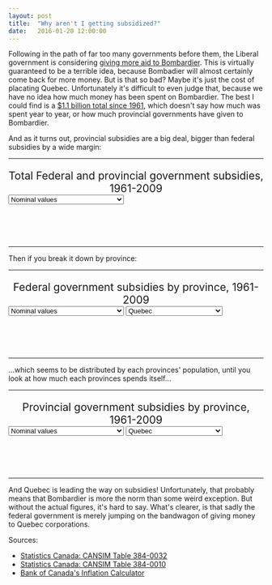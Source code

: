 ```yaml
---
layout: post
title:  "Why aren't I getting subsidized?"
date:   2016-01-20 12:00:00
---
```


Following in the path of far too many governments before them, the Liberal government is considering [giving more aid to Bombardier](http://www.bloomberg.com/news/articles/2016-01-04/bombardier-an-anchor-for-canada-trudeau-briefing-memo-says). This is virtually guaranteed to be a terrible idea, because Bombadier will almost certainly come back for more money. But is that so bad? Maybe it's just the cost of placating Quebec. Unfortunately it's difficult to even judge that, because we have no idea how much money has been spent on Bombardier. The best I could find is a [$1.1 billion total since 1961](http://www.huffingtonpost.ca/mark-milke/bombardier-corporate-welfare-trap_b_4705751.html), which doesn't say how much was spent year to year, or how much provincial governments have given to Bombardier.

And as it turns out, provincial subsidies are a big deal, bigger than federal subsidies by a wide margin:

* * *

<p class="subsdTitle">Total Federal and provincial government subsidies, 1961-2009</p>
<div>
  <select id="substSelect">
    <option value="nominal" selected="selected">Nominal values</option>
    <option value="inflation-adjusted">Adjusted for inflation (2015 dollars)</option>
  </select>
</div>
<div id="subsdChart"></div>
<div id="subsdTip">
  <p class="tipTop"><span class="tipTitle"></span></p>
  <p class="tipInfo"><span class="tipText1"></span></p>
  <p class="tipInfo"><span class="tipText2"></span></p>
</div>

* * *

Then if you break it down by province:

* * *

<p class="subsdTitle">Federal government subsidies by province, 1961-2009</p>
<div>
  <select id="subfdSelect">
    <option value="nominal" selected="selected">Nominal values</option>
    <option value="inflation-adjusted">Adjusted for inflation (2015 dollars)</option>
  </select>
  <select id="subfdSelectProv">
  	<option value="9">British Columbia</option>
  	<option value="8">Alberta</option>
  	<option value="7">Saskatchewan</option>
  	<option value="6">Manitoba</option>
  	<option value="5">Ontario</option>
  	<option value="4" selected="selected">Quebec</option>
  	<option value="3">New Brunswick</option>
  	<option value="2">Nova Scotia</option>
  	<option value="1">Prince Edward Island</option>
  	<option value="0">Newfoundland and Labrador</option>
  </select>
</div>
<div id="subfdChart"></div>
<div id="subfdTip">
  <p class="tipTop"><span class="tipTitle"></span></p>
  <p class="tipInfo"><span class="tipText1"></span></p>
  <p class="tipInfo"><span class="tipText2"></span></p>
</div>

* * *

...which seems to be distributed by each provinces' population, until you look at how much each provinces spends itself...

* * *

<p class="subsdTitle">Provincial government subsidies by province, 1961-2009</p>
<div>
  <select id="subpvSelect">
    <option value="nominal" selected="selected">Nominal values</option>
    <option value="inflation-adjusted">Adjusted for inflation (2015 dollars)</option>
  </select>
  <select id="subpvSelectProv">
  	<option value="9">British Columbia</option>
  	<option value="8">Alberta</option>
  	<option value="7">Saskatchewan</option>
  	<option value="6">Manitoba</option>
  	<option value="5">Ontario</option>
  	<option value="4" selected="selected">Quebec</option>
  	<option value="3">New Brunswick</option>
  	<option value="2">Nova Scotia</option>
  	<option value="1">Prince Edward Island</option>
  	<option value="0">Newfoundland and Labrador</option>
  </select>
</div>
<div id="subpvChart"></div>
<div id="subpvTip">
  <p class="tipTop"><span class="tipTitle"></span></p>
  <p class="tipInfo"><span class="tipText1"></span></p>
  <p class="tipInfo"><span class="tipText2"></span></p>
</div>

* * *

And Quebec is leading the way on subsidies! Unfortunately, that probably means that Bombardier is more the norm than some weird exception. But without the actual figures, it's hard to say. What's clearer, is that sadly the federal government is merely jumping on the bandwagon of giving money to Quebec corporations.

Sources:

- [Statistics Canada: CANSIM Table 384-0032]()
- [Statistics Canada: CANSIM Table 384-0010]()
- [Bank of Canada's Inflation Calculator](http://www.bankofcanada.ca/rates/related/inflation-calculator/)


<style>

#subsdChart text,
#subfdChart text,
#subpvChart text {
  font-size: 10px;
}

#subsdChart .axis path,
#subsdChart .axis line,
#subfdChart .axis path,
#subfdChart .axis line,
#subpvChart .axis path,
#subpvChart .axis line {
  fill: none;
  stroke: #000;
  shape-rendering: crispEdges;
}

.subsdTitle {
	font-size: 1.5em;
	margin-bottom: 0;
  text-align: center;
}

.subsdSubTitle {
	font-style: italic;
	text-align: center;
}

#subsdChart .x.axis path,
#subfdChart .x.axis path,
#subpvChart .x.axis path {
  display: none;
}

#subsdChart .line {
  fill: none;
  stroke-linecap: "round";
  stroke: #000;
  stroke-width: 1px;
  transition: stroke 0.5s ease;
}

#subsdChart .fedLine {
	opacity: 0.5;
}

#subsdChart .provLine {

}

#subsdChart .selectLine,
#subfdChart .selectLine,
#subpvChart .selectLine {
	stroke: #000 !important;
	transition: stroke 0.5s ease;
}

#subsdChart .circle {
	cursor: pointer;
	transition: fill 0.5s ease;
}

#subsdChart .fedCircle {
	fill: #000000;
}

#subsdChart .provRect {
	fill: #FFFFFF;
	stroke: #000000;
}

#subsdChart .selected,
#subfdChart .selected,
#subpvChart .selected {
	fill: #000000 !important;
	transition: fill 0.5s ease;
}

#subfdChart .line,
#subpvChart .line {
  fill: none;
  stroke-linecap: "round";
  stroke: #CCCCCC;
  stroke-width: 1px;
  transition: stroke 0.5s ease;
}

#subfdChart .circle,
#subpvChart .circle {
	cursor: pointer;
	fill: #CCC;
	transition: fill 0.5s ease;
}

#subsdChart .selectCircle,
#subfdChart .selectCircle,
#subpvChart .selectCircle {
	stroke-width: 5px !important;
	stroke: #000;
}

/* Tooltip */
.hidden {
  display: none;
}

#subsdTip,
#subfdTip,
#subpvTip {
	display: block;
	min-height: 50px;
	margin-bottom: 15px;
	text-align: center;
	text-transform: capitalize;
}

#subsdTip .tipTop,
#subfdTip .tipTop,
#subpvTip .tipTop {
  font-size: 18px;
  font-weight: bold;
  margin-bottom: 5px !important;
}

#subsdTip .tipInfo,
#subfdTip .tipInfo,
#subpvTip .tipInfo {
  font-size: 12px;
  margin: 0;
}

.hidden {
  display: none;
}

</style>

<script src="http://d3js.org/d3.v3.min.js"></script>
<script src="https://cdnjs.cloudflare.com/ajax/libs/queue-async/1.0.7/queue.min.js"></script>

<script>

var coordinates = [0, 0];
var body = d3.select("body")
    .on("mousemove", function() {
      coordinates = d3.mouse(this);
    })
    .on("mousedown", function() {
      coordinates = d3.mouse(this);
    });

var provinces = ["Newfoundland and Labrador",
	"Prince Edward Island",
	"Nova Scotia",
	"New Brunswick",
	"Quebec",
	"Ontario",
	"Manitoba",
	"Saskatchewan",
	"Alberta",
	"British Columbia"];

/*
*	Total Federal & Provincial subsidies
*/

subsdChart();
subfdChart();
subpvChart();

function subsdChart() {

	var margin = {top: 20, right: 20, bottom: 30, left: 50},
	    width = 740 - margin.left - margin.right,
	    height = 300 - margin.top - margin.bottom;

	var parseDate = d3.time.format("%Y").parse;

	var format = d3.format(",.1f");

	var dataColours = ["#FF0000", "#808080"];

	var x = d3.time.scale()
	    .range([0, width]);

	var y = d3.scale.linear()
	    .range([height, 0]);

	var xAxis = d3.svg.axis()
	    .scale(x)
	    .orient("bottom");

	var yAxis = d3.svg.axis()
	    .scale(y)
	    .orient("left");

	var selectedOpt = "nominal";
	var selectedCircle, selectedData;

	var lineStart = d3.svg.line()
	  .x(function(d) { return x(d.year); })
	  .y(function(d) { return y(0); });

  var nominalLine = d3.svg.line()
	  .x(function(d) { return x(d.year); })
	  .y(function(d) { return y(d.nominal); });

  var infLine = d3.svg.line()
	  .x(function(d) { return x(d.year); })
	  .y(function(d) { return y(d["inflation-adjusted"]); });

	var svg = d3.select("#subsdChart").append("svg")
	    .attr("width", width + margin.left + margin.right)
	    .attr("height", height + margin.top + margin.bottom)
	  .append("g")
	    .attr("transform", "translate(" + margin.left + "," + margin.top + ")");

	d3.csv("{{ site.baseurl }}/data/2016/01/subsd_can.csv", type, function(error, data) {
	  if (error) throw error;

	  x.domain(d3.extent(data, function(d) { return d.year; }));
	  y.domain(d3.extent(data, function(d) { return d.nominal; }));

	  var nestData = d3.nest()
	  	.key(function(d) { return d.government; })
	  	.entries(data);

	  var subsd = svg.selectAll(".subsd")
	      .data(nestData)
	    .enter().append("g")
	      .attr("class", "subsd");

    var lines = subsd.append("path")
      .attr("class", function(d) {
      	if (d.key === "federal") {
      		return "line fedLine";
      	} else {
      		return "line provLine";
      	}
      	return "line";
      })
      .attr("d", function(d) { return lineStart(d.values); });

		lines.transition()
			.duration(1000)
			.attr("d", function(d) { return nominalLine(d.values); });

		var circleGroup = subsd.append("g")
			.attr("class", "circle-group");

		var circles = circleGroup.selectAll("circles")
			.data(function(d) { return d.values; })
			.enter()
			.append("circle")
			.attr("class", function(d) {
				if (d.government === "federal") {
					return "circle fedCircle";
				} else {
					return "circle provRect";
				}
			})
			.attr("cx", function(d) {  return x(d.year); })
			.attr("cy", function(d) { return y(1); })
			.attr("r", 2)
			.on("mouseover", function(d) { 
				showTooltip(d, this);
			})
			.on("click", function(d) { 
				showTooltip(d, this);
			});

		circles.transition()
			.duration(1000)
			.attr("cy", function(d) { return y(d.nominal); });

	  svg.append("g")
	      .attr("class", "x axis")
	      .attr("transform", "translate(0," + height + ")")
	      .call(xAxis);

	  var yAxisLine = svg.append("g")
	      .attr("class", "y axis")
	      .call(yAxis);

	  var yAxisLabel = yAxisLine.append("text")
	      .attr("transform", "rotate(-90)")
	      .attr("y", 6)
	      .attr("dy", ".71em")
	      .style("text-anchor", "end")
	      .text("Billion dollars");

		function showTooltip(d, circle) {
			d3.select(selectedCircle).classed("selectCircle", false);
			selectedCircle = circle;
			d3.select(circle).classed("selectCircle", true);
			selectedData = d;

			d3.select("#subsdTip")
        .select(".tipTitle").text(d.government + " subsidies – " + d.year.getFullYear());
      if (selectedOpt === "nominal") {
      	d3.select("#subsdTip")
        	.select(".tipText1")
        	.text("$" + ((selectedData.nominal > 1) ?
        		format(selectedData.nominal) + " billion dollars" :
        		format(selectedData.nominal * 100) + " million dollars"));
      } else {
      	d3.select("#subsdTip")
        	.select(".tipText1")
        	.text("$" + ((selectedData["inflation-adjusted"]) ?
        		format(selectedData["inflation-adjusted"]) + " billion dollars" :
        		format(selectedData["inflation-adjusted"] * 100) + " million dollars"));
      }
      d3.select("#subsdTip")
        .select(".tipText2").text(d.source);
		}

	  d3.select("#substSelect")
			.on("change", selected);

		function selected() {
			selectedOpt = this.options[this.selectedIndex].value;
			y.domain(d3.extent(data, function(d) { return d[selectedOpt]; }));
			svg.select(".y")
				.transition().duration(1500).ease("sin-in-out")
				.call(yAxis);

			if (selectedOpt === "nominal") {
				lines.transition()
					.duration(1000)
					.attr("d", function(d) { return nominalLine(d.values); });
				circles.transition()
					.duration(1000)
					.attr("cy", function(d) { return y(d.nominal); });

				if (selectedData) {
					d3.select("#subsdTip")
	        	.select(".tipText1")
	        	.text("$" + 
	        		((selectedData.nominal > 1) ?
	        		format(selectedData.nominal) + " billion dollars" :
	        		format(selectedData.nominal * 100) + " million dollars"));
				}
			} else {
				lines.transition()
					.duration(1000)
					.attr("d", function(d) { return infLine(d.values); });
				circles.transition()
					.duration(1000)
					.attr("cy", function(d) { return y(d["inflation-adjusted"]); });

				if (selectedData) {
	      	d3.select("#subsdTip")
	        	.select(".tipText1")
	        	.text("$" + 
	        		((selectedData["inflation-adjusted"]) ?
	        		format(selectedData["inflation-adjusted"]) + " billion dollars" :
	        		format(selectedData["inflation-adjusted"] * 100) + " million dollars"));
				}
			}
		}
	});

	function type(d) {
		d.year = parseDate(d.year);
		d.nominal = (+d.nominal) / 100;
		d["inflation-adjusted"] = (+d["inflation-adjusted"]) / 100;

    return d;
	}

}

/*
*
* Provincial subsidies by province
*
*/

function subfdChart() {

	var margin = {top: 20, right: 20, bottom: 30, left: 50},
	    width = 740 - margin.left - margin.right,
	    height = 300 - margin.top - margin.bottom;

	var parseDate = d3.time.format("%Y").parse;

	var format = d3.format(",.1f");

	var dataColours = ["#FF0000", "#808080"];

	var x = d3.time.scale()
	    .range([0, width]);

	var y = d3.scale.linear()
	    .range([height, 0]);

	var xAxis = d3.svg.axis()
	    .scale(x)
	    .orient("bottom");

	var yAxis = d3.svg.axis()
	    .scale(y)
	    .orient("left");

	var selectedOpt = "nominal";
	var selectedCircle, selectedData;

	var lineStart = d3.svg.line()
	  .x(function(d) { return x(d.year); })
	  .y(function(d) { return y(0); });

  var nominalLine = d3.svg.line()
	  .x(function(d) { return x(d.year); })
	  .y(function(d) { return y(d.nominal); });

  var infLine = d3.svg.line()
	  .x(function(d) { return x(d.year); })
	  .y(function(d) { return y(d["inflation-adjusted"]); });

	var svg = d3.select("#subfdChart").append("svg")
	    .attr("width", width + margin.left + margin.right)
	    .attr("height", height + margin.top + margin.bottom)
	  .append("g")
	    .attr("transform", "translate(" + margin.left + "," + margin.top + ")");

	d3.csv("{{ site.baseurl }}/data/2016/01/subsd_fed.csv", type, function(error, data) {
	  if (error) throw error;

	  x.domain(d3.extent(data, function(d) { return d.year; }));
	  y.domain(d3.extent(data, function(d) { return d.nominal; }));

	  var nestData = d3.nest()
	  	.key(function(d) { return d.government; })
	  	.entries(data);

	  var subsd = svg.selectAll(".subsd")
	      .data(nestData)
	    .enter().append("g")
	      .attr("class", "subsd");

    var lines = subsd.append("path")
      .attr("class", function(d) {
      	if (d.key === "federal") {
      		return "line fedLine";
      	} else {
      		return "line provLine";
      	}
      	return "line";
      })
      .attr("d", function(d) { d.line = this; return lineStart(d.values); });

		lines.transition()
			.duration(1000)
			.attr("d", function(d) { return nominalLine(d.values); });

		var circleGroup = subsd.append("g")
			.attr("class", "circle-group");

		var circles = circleGroup.selectAll("circles")
			.data(function(d) { return d.values; })
			.enter()
			.append("circle")
			.attr("class", "circle")
			.attr("cx", function(d) { d.circle = this; return x(d.year); })
			.attr("cy", function(d) { return y(1); })
			.attr("r", 2)
			.on("mouseover", function(d) { 
				showTooltip(d, this);
			})
			.on("click", function(d) { 
				showTooltip(d, this);
			});

		circles.transition()
			.duration(1000)
			.attr("cy", function(d) { return y(d.nominal); });

	  svg.append("g")
	      .attr("class", "x axis")
	      .attr("transform", "translate(0," + height + ")")
	      .call(xAxis);

	  d3.select(nestData[4].line).classed("selectLine", true);
		nestData[4].line.parentNode.parentNode.appendChild(nestData[4].line.parentNode);
		data.forEach(function(d) {
			if (d.government === "Quebec") {
				d.circle.parentNode.parentNode.appendChild(d.circle.parentNode);
				d3.select(d.circle).classed("selected", true);
			} else {
				d3.select(d.circle).classed("selected", false);
			}
		});

	  var yAxisLine = svg.append("g")
	      .attr("class", "y axis")
	      .call(yAxis);

	  var yAxisLabel = yAxisLine.append("text")
	      .attr("transform", "rotate(-90)")
	      .attr("y", 6)
	      .attr("dy", ".71em")
	      .style("text-anchor", "end")
	      .text("Billion dollars");

		function showTooltip(d, circle) {
			d3.select(selectedCircle).classed("selectCircle", false);
			selectedCircle = circle;
			d3.select(circle).classed("selectCircle", true);
			selectedData = d;

			d3.select("#subfdTip")
        .select(".tipTitle").text(d.government + " provincial subsidies – " + d.year.getFullYear());
      if (selectedOpt === "nominal") {
      	console.log((d.nominal > 1) ?
						format(d.nominal) + " billion dollars" :
        		format(d.nominal * 100) + " million dollars");
      	d3.select("#subfdTip")
        	.select(".tipText1")
        	.text("$" + 
        		((d.nominal > 1) ?
						format(d.nominal) + " billion dollars" :
        		format(d.nominal * 100) + " million dollars"));
      } else {
      	d3.select("#subfdTip")
        	.select(".tipText1")
        	.text("$" + 
        		((d["inflation-adjusted"] > 1) ?
        		format(d["inflation-adjusted"]) + " billion dollars" :
        		format(d["inflation-adjusted"] * 100) + " million dollars"));
      }
      d3.select("#subfdTip")
        .select(".tipText2").text(d.source);
		}

	  d3.select("#subfdSelect")
			.on("change", selected);

		function selected() {
			selectedOpt = this.options[this.selectedIndex].value;
			y.domain(d3.extent(data, function(d) { return d[selectedOpt]; }));
			svg.select(".y")
				.transition().duration(1500).ease("sin-in-out")
				.call(yAxis);

			if (selectedOpt === "nominal") {
				lines.transition()
					.duration(1000)
					.attr("d", function(d) { return nominalLine(d.values); });
				circles.transition()
					.duration(1000)
					.attr("cy", function(d) { return y(d.nominal); });

				if (selectedData) {
					d3.select("#subfdTip")
	        	.select(".tipText1")
	        	.text("$" + 
	        		((selectedData.nominal > 1) ?
	        		format(selectedData.nominal) + " billion dollars" :
	        		format(selectedData.nominal * 100) + " million dollars"));
				}
			} else {
				lines.transition()
					.duration(1000)
					.attr("d", function(d) { return infLine(d.values); });
				circles.transition()
					.duration(1000)
					.attr("cy", function(d) { return y(d["inflation-adjusted"]); });

				if (selectedData) {
	      	d3.select("#subfdTip")
	        	.select(".tipText1")
	        	.text("$" + 
	        		((selectedData["inflation-adjusted"] > 1) ?
	        		format(selectedData["inflation-adjusted"]) + " billion dollars" :
	        		format(selectedData["inflation-adjusted"] * 100) + " million dollars"));
				}
			}
		}

	  d3.select("#subfdSelectProv")
			.on("change", selectProv);

		function selectProv() {
			var selectedProv = +(this.options[this.selectedIndex].value);

			nestData.forEach(function(d) {
				d3.select(d.line).classed("selectLine", false);	
			});
		  d3.select(nestData[selectedProv].line).classed("selectLine", true);
			nestData[selectedProv].line.parentNode.parentNode.appendChild(nestData[selectedProv].line.parentNode);
			data.forEach(function(d) {
				if (d.government === provinces[selectedProv]) {
					d.circle.parentNode.parentNode.appendChild(d.circle.parentNode);
					d3.select(d.circle).classed("selected", true);
				} else {
					d3.select(d.circle).classed("selected", false);
				}
			});
		}			
	});

	function type(d) {
		d.year = parseDate(d.year);
		d.nominal = (+d.nominal) / 100;
		d["inflation-adjusted"] = (+d["inflation-adjusted"]) / 100;

    return d;
	}
 
}


/*
*
* Federal subsidies by province
*
*/

function subpvChart() {

	var margin = {top: 20, right: 20, bottom: 30, left: 50},
	    width = 740 - margin.left - margin.right,
	    height = 300 - margin.top - margin.bottom;

	var parseDate = d3.time.format("%Y").parse;

	var format = d3.format(",.1f");

	var dataColours = ["#FF0000", "#808080"];

	var x = d3.time.scale()
	    .range([0, width]);

	var y = d3.scale.linear()
	    .range([height, 0]);

	var xAxis = d3.svg.axis()
	    .scale(x)
	    .orient("bottom");

	var yAxis = d3.svg.axis()
	    .scale(y)
	    .orient("left");

	var selectedOpt = "nominal";
	var selectedCircle, selectedData;

	var lineStart = d3.svg.line()
	  .x(function(d) { return x(d.year); })
	  .y(function(d) { return y(0); });

  var nominalLine = d3.svg.line()
	  .x(function(d) { return x(d.year); })
	  .y(function(d) { return y(d.nominal); });

  var infLine = d3.svg.line()
	  .x(function(d) { return x(d.year); })
	  .y(function(d) { return y(d["inflation-adjusted"]); });

	var svg = d3.select("#subpvChart").append("svg")
	    .attr("width", width + margin.left + margin.right)
	    .attr("height", height + margin.top + margin.bottom)
	  .append("g")
	    .attr("transform", "translate(" + margin.left + "," + margin.top + ")");

	d3.csv("{{ site.baseurl }}/data/2016/01/subsd_prov.csv", type, function(error, data) {
	  if (error) throw error;

	  x.domain(d3.extent(data, function(d) { return d.year; }));
	  y.domain(d3.extent(data, function(d) { return d.nominal; }));

	  var nestData = d3.nest()
	  	.key(function(d) { return d.government; })
	  	.entries(data);

	  var subsd = svg.selectAll(".subsd")
	      .data(nestData)
	    .enter().append("g")
	      .attr("class", "subsd");

    var lines = subsd.append("path")
      .attr("class", function(d) {
      	if (d.key === "federal") {
      		return "line fedLine";
      	} else {
      		return "line provLine";
      	}
      	return "line";
      })
      .attr("d", function(d) { d.line = this; return lineStart(d.values); });

		lines.transition()
			.duration(1000)
			.attr("d", function(d) { return nominalLine(d.values); });

		var circleGroup = subsd.append("g")
			.attr("class", "circle-group");

		var circles = circleGroup.selectAll("circles")
			.data(function(d) { return d.values; })
			.enter()
			.append("circle")
			.attr("class", "circle")
			.attr("cx", function(d) { d.circle = this; return x(d.year); })
			.attr("cy", function(d) { return y(1); })
			.attr("r", 2)
			.on("mouseover", function(d) { 
				showTooltip(d, this);
			})
			.on("click", function(d) { 
				showTooltip(d, this);
			});

		circles.transition()
			.duration(1000)
			.attr("cy", function(d) { return y(d.nominal); });

	  svg.append("g")
	      .attr("class", "x axis")
	      .attr("transform", "translate(0," + height + ")")
	      .call(xAxis);

	  d3.select(nestData[4].line).classed("selectLine", true);
		nestData[4].line.parentNode.parentNode.appendChild(nestData[4].line.parentNode);
		data.forEach(function(d) {
			if (d.government === "Quebec") {
				d.circle.parentNode.parentNode.appendChild(d.circle.parentNode);
				d3.select(d.circle).classed("selected", true);
			} else {
				d3.select(d.circle).classed("selected", false);
			}
		});

	  var yAxisLine = svg.append("g")
	      .attr("class", "y axis")
	      .call(yAxis);

	  var yAxisLabel = yAxisLine.append("text")
	      .attr("transform", "rotate(-90)")
	      .attr("y", 6)
	      .attr("dy", ".71em")
	      .style("text-anchor", "end")
	      .text("Billion dollars");

		function showTooltip(d, circle) {
			d3.select(selectedCircle).classed("selectCircle", false);
			selectedCircle = circle;
			d3.select(circle).classed("selectCircle", true);
			selectedData = d;

			d3.select("#subpvTip")
        .select(".tipTitle").text(d.government + " federal subsidies – " + d.year.getFullYear());
      if (selectedOpt === "nominal") {
      	console.log((d.nominal > 1) ?
						format(d.nominal) + " billion dollars" :
        		format(d.nominal * 100) + " million dollars");
      	d3.select("#subpvTip")
        	.select(".tipText1")
        	.text("$" + 
        		((d.nominal > 1) ?
						format(d.nominal) + " billion dollars" :
        		format(d.nominal * 100) + " million dollars"));
      } else {
      	d3.select("#subpvTip")
        	.select(".tipText1")
        	.text("$" + 
        		((d["inflation-adjusted"] > 1) ?
        		format(d["inflation-adjusted"]) + " billion dollars" :
        		format(d["inflation-adjusted"] * 100) + " million dollars"));
      }
      d3.select("#subpvTip")
        .select(".tipText2").text(d.source);
		}

	  d3.select("#subpvSelect")
			.on("change", selected);

		function selected() {
			selectedOpt = this.options[this.selectedIndex].value;
			y.domain(d3.extent(data, function(d) { return d[selectedOpt]; }));
			svg.select(".y")
				.transition().duration(1500).ease("sin-in-out")
				.call(yAxis);

			if (selectedOpt === "nominal") {
				lines.transition()
					.duration(1000)
					.attr("d", function(d) { return nominalLine(d.values); });
				circles.transition()
					.duration(1000)
					.attr("cy", function(d) { return y(d.nominal); });

				if (selectedData) {
					d3.select("#subpvTip")
	        	.select(".tipText1")
	        	.text("$" + 
	        		((selectedData.nominal > 1) ?
	        		format(selectedData.nominal) + " billion dollars" :
	        		format(selectedData.nominal * 100) + " million dollars"));
				}
			} else {
				lines.transition()
					.duration(1000)
					.attr("d", function(d) { return infLine(d.values); });
				circles.transition()
					.duration(1000)
					.attr("cy", function(d) { return y(d["inflation-adjusted"]); });

				if (selectedData) {
	      	d3.select("#subpvTip")
	        	.select(".tipText1")
	        	.text("$" + 
	        		((selectedData["inflation-adjusted"] > 1) ?
	        		format(selectedData["inflation-adjusted"]) + " billion dollars" :
	        		format(selectedData["inflation-adjusted"] * 100) + " million dollars"));
				}
			}
		}

	  d3.select("#subpvSelectProv")
			.on("change", selectProv);

		function selectProv() {
			var selectedProv = +(this.options[this.selectedIndex].value);

			nestData.forEach(function(d) {
				d3.select(d.line).classed("selectLine", false);	
			});
		  d3.select(nestData[selectedProv].line).classed("selectLine", true);
			nestData[selectedProv].line.parentNode.parentNode.appendChild(nestData[selectedProv].line.parentNode);
			data.forEach(function(d) {
				if (d.government === provinces[selectedProv]) {
					d.circle.parentNode.parentNode.appendChild(d.circle.parentNode);
					d3.select(d.circle).classed("selected", true);
				} else {
					d3.select(d.circle).classed("selected", false);
				}
			});
		}			
	});

	function type(d) {
		d.year = parseDate(d.year);
		d.nominal = (+d.nominal) / 100;
		d["inflation-adjusted"] = (+d["inflation-adjusted"]) / 100;

    return d;
	}
 
}

</script>